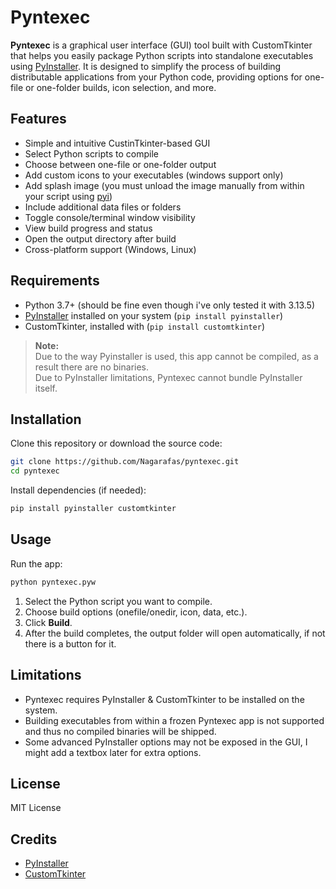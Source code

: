 # Pyntexec

**Pyntexec** is a graphical user interface (GUI) tool built with CustomTkinter that helps you easily package Python scripts into standalone executables using [PyInstaller](https://pyinstaller.org/). It is designed to simplify the process of building distributable applications from your Python code, providing options for one-file or one-folder builds, icon selection, and more.

## Features

- Simple and intuitive CustinTkinter-based GUI
- Select Python scripts to compile
- Choose between one-file or one-folder output
- Add custom icons to your executables (windows support only)
- Add splash image (you must unload the image manually from within your script using [pyi](https://pypi.org/project/pyi/))
- Include additional data files or folders
- Toggle console/terminal window visibility
- View build progress and status
- Open the output directory after build
- Cross-platform support (Windows, Linux)

## Requirements

- Python 3.7+ (should be fine even though i've only tested it with 3.13.5)
- [PyInstaller](https://pyinstaller.org/) installed on your system (`pip install pyinstaller`)
- CustomTkinter, installed with (`pip install customtkinter`)

> **Note:**  
> Due to the way Pyinstaller is used, this app cannot be compiled, as a result there are no binaries.  
> Due to PyInstaller limitations, Pyntexec cannot bundle PyInstaller itself.

## Installation

Clone this repository or download the source code:

```sh
git clone https://github.com/Nagarafas/pyntexec.git
cd pyntexec
```

Install dependencies (if needed):

```sh
pip install pyinstaller customtkinter
```

## Usage

Run the app:

```sh
python pyntexec.pyw
```

1. Select the Python script you want to compile.
2. Choose build options (onefile/onedir, icon, data, etc.).
3. Click **Build**.
4. After the build completes, the output folder will open automatically, if not there is a button for it.

## Limitations

- Pyntexec requires PyInstaller & CustomTkinter to be installed on the system.
- Building executables from within a frozen Pyntexec app is not supported and thus no compiled binaries will be shipped.
- Some advanced PyInstaller options may not be exposed in the GUI, I might add a textbox later for extra options.

## License

MIT License

## Credits

- [PyInstaller](https://pyinstaller.org/)
- [CustomTkinter](https://customtkinter.tomschimansky.com/)
